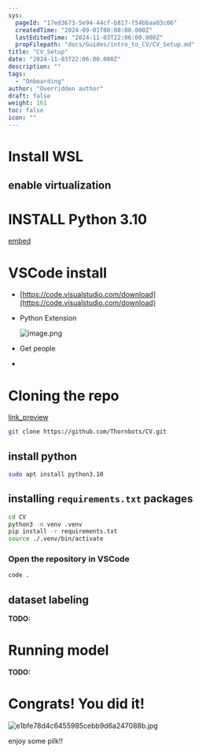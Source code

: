 ```yaml
---
sys:
  pageId: "17ed3673-5e94-44cf-b817-f54bbaa03c06"
  createdTime: "2024-09-01T00:08:00.000Z"
  lastEditedTime: "2024-11-03T22:06:00.000Z"
  propFilepath: "docs/Guides/intro_to_CV/CV_Setup.md"
title: "CV_Setup"
date: "2024-11-03T22:06:00.000Z"
description: ""
tags:
  - "Onboarding"
author: "Overridden author"
draft: false
weight: 161
toc: false
icon: ""
---
```


# Install WSL

## enable virtualization

# INSTALL Python 3.10

[embed](https://www.rose-hulman.edu/class/csse/csse132/2425a/labs/prelab1-wsl2.html)

# VSCode install

- [https://code.visualstudio.com/download](https://code.visualstudio.com/download)
- Python Extension

	![image.png](https://prod-files-secure.s3.us-west-2.amazonaws.com/d518164a-d88e-44d1-a4ee-3adb3bd8bce0/d82b6650-a5e4-4d3c-b8c9-93d817dae00e/image.png?X-Amz-Algorithm=AWS4-HMAC-SHA256&X-Amz-Content-Sha256=UNSIGNED-PAYLOAD&X-Amz-Credential=ASIAZI2LB4663XK7SPBV%2F20250606%2Fus-west-2%2Fs3%2Faws4_request&X-Amz-Date=20250606T070944Z&X-Amz-Expires=3600&X-Amz-Security-Token=IQoJb3JpZ2luX2VjEH8aCXVzLXdlc3QtMiJHMEUCIQCd4%2BkNPx%2BhXi%2Bgtfe5KNENn4zPiA4sgNBOLgmQcCPu6AIgEMaYNaUIwhmV5MNfckK%2BN439HywBblQbfvlESAWwv80q%2FwMIWBAAGgw2Mzc0MjMxODM4MDUiDBS1lfuaidPn2hnt%2FyrcA6OZaIXcCp7NmpeEFFqMu4OW%2FCCGoYc%2F5eTVvS%2F5Z%2Fs6st9OLBl4U1pe%2BDM0El10Y%2FD2WaVJZPh3gmo3r0kJsmMm1qeL9Mw6fhT32ZmtoO4OMnl6HPSgosYYb5kpkwSx4vznY1Vs2Uko6QMU%2BNviNqcCiYZyQ1THDv2q33cUcHfAJiu9BGnOMJbEi9jWuUXAhkbI0c3sUCqY97UyqCkIJTa7BXA1TTg6tH1KGViLj%2FSQnpAZQUkOlED0HvO395OmgYnZjd1AOwGaj82uXresfZNH%2FMcSRdxMkvMgEWWqujI2vgyC%2FWvQpHPiehtM%2BsSsYTHBXh8ei8EhXQ%2BnTRlPvfZlEwy0Z%2BJH4ro%2FLYQu%2BciVagRd%2FTdV1WO4F7%2Fe31NoO0VNUpyC7YfJh7gJR4DQhzALM3m8RtGeKAiQxeg07iBlkCjcuHMzDbJSygzHtQiGor26zil5AGjNLKx6UWRnz8%2FRWJPZhAprCsrlKlEdb2lUDKH6%2FEYtIpi%2Bq%2FEekd1KZ1pB8Q%2B%2B8sEMWiqMynVFGgV%2FkjKvk%2Fr6n0N2IOnJbX2CUMPPEd0sd%2FQV2sHEV2kl8fpChXPpphP%2FnE%2FZmP9vOBxQZVsGb6mR%2FDWGCZx9oNIAwCkLQeJCxFAZ2nz0MOihisIGOqUB8%2FsZkH8rOrWWO78AkR4OJD0Q8TCFAsYYTCOCTBbayuhO4wjTEWlBT599U5uSbxsKc9erDqa9zI6xfie9jo3dO8H1lpwi2bPqs%2BKV2Cb8qoVCTGChNvBOFgEt4%2BXobm6hM7YejVfpRt4sFyb6t9X5zgbfTntdtRge4xwM%2BrpeQaC4kLl0eodsBSa9rsxCwNwwE7M7yUpmbpUf9Xb%2B4tixPqleIeI%2B&X-Amz-Signature=16cf54cfd3e16be715ff85b4bec98b3b7763cb67a841f5cb2e8c00e61abd592f&X-Amz-SignedHeaders=host&x-id=GetObject)
- Get people
- 

# Cloning the repo

[link_preview](https://github.com/Thornbots/CV/)

```bash
git clone https://github.com/Thornbots/CV.git
```

## install python

```bash
sudo apt install python3.10
```

## installing `requirements.txt` packages

```bash
cd CV
python3 -m venv .venv
pip install -r requirements.txt
source ./.venv/bin/activate
```

### Open the repository in VSCode

```bash
code .
```

## dataset labeling  

**TODO:**

# Running model

**TODO:**

# Congrats! You did it!

![e1bfe78d4c6455985cebb9d6a247088b.jpg](https://prod-files-secure.s3.us-west-2.amazonaws.com/d518164a-d88e-44d1-a4ee-3adb3bd8bce0/7d1ce04e-65d6-40c8-814d-754280e9515a/e1bfe78d4c6455985cebb9d6a247088b.jpg?X-Amz-Algorithm=AWS4-HMAC-SHA256&X-Amz-Content-Sha256=UNSIGNED-PAYLOAD&X-Amz-Credential=ASIAZI2LB466VZF3UHEE%2F20250606%2Fus-west-2%2Fs3%2Faws4_request&X-Amz-Date=20250606T070943Z&X-Amz-Expires=3600&X-Amz-Security-Token=IQoJb3JpZ2luX2VjEH4aCXVzLXdlc3QtMiJHMEUCIQCfGArAXt%2BC6I1nakMBNm5xTjFGcVezmt9VUX7HhMiL7AIge1tEsmeg5k%2Fdiw%2Fup8gjI5jruN8FYPxYifjFiawaEeAq%2FwMIVxAAGgw2Mzc0MjMxODM4MDUiDFcg1p1%2Bd%2BW4MbJYNSrcA6LSXGlstQPommf%2F3wqRihO59zK7TSZL9PPgDV0QonU6arip%2FPwUM7OLi%2FBqwvpRFird%2FBp7gJ35sL0iENC9gzZPza5%2FcGk3ZyJTVU6PLRUtbSymrA9aRj6dUIjaqMUD320jwqE9CPPS8RZvExc9fOQOCd%2BfdbEZ5xOtK5cae8ePOtFpr9jxso5Rib6idjpZi3HA1kr6f9x%2FfC9ujSwB1vptjXT%2F%2FnBVc8gBUInzESzWryX7yfbE%2FkScaVGE%2BA2tWJy6sfh2%2BVgiSrO87aS6QWpG2s1QmrkZSpfIuwFX8iVknk7Hp6oYQHLS%2B7XU4kndt7hdhSO5IXqZXJlSA4Tyqwqs%2FgB8%2Blc3CYDx1RQWUezK2Dx9NzJTdI%2FNmMspNwqZS3eVxrGe9J8CAGXi0lca479QOmrpQrc6q7B2FGys5J%2ByIIHKf%2Bvjj642xuf4g%2B8krC0L7Bt8KVN%2B%2Fvdz42E0OUBzQ1MOmqMCzBb0OaaOZANQF6HeHMtiIz%2Fwv835gLoIoGwMTOV51M5DXZYNgd%2F3Zgt6Rnf5rXG8hzPm62RCc3GJ517pN9HEJdeXKmrvD1z76DeYEjBaSpixU2oxRcpx97bJqnQzkfTwj5fhtSNhn%2Fj1f8mT2ds%2FIcbMP12TMNuFisIGOqUBT0WckXxCIuQ2RAefb93CO6HReUAhCGHxWwKDdA9KELtgm8owFlUJgzu2PrRQ3ezSotWHA0JP3J6h1aRXoLcqkBN1U4Y3or4CblVk2e%2BL%2FwHRDaqdIZoxTzesbwJT%2FWSmZBHdK3EAIeDKLl98gVj%2F4K5S8KSY7vvl%2FwJ1LAxR75e1AcwRwEKDBbORkihbjiZryQyfUD3gacUc4odJ4wIlgE8PUp7a&X-Amz-Signature=c765cfb24f09b1cf841bf828f43f4fb6939816b1f1a27cc628f542bdcb1012f2&X-Amz-SignedHeaders=host&x-id=GetObject)

enjoy some pilk!!
